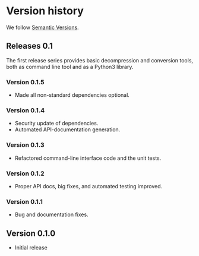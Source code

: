 # Version history

We follow [Semantic Versions](https://semver.org/).


## Releases 0.1
The first release series provides basic decompression and conversion tools,
both as command line tool and as a Python3 library.

### Version 0.1.5
- Made all non-standard dependencies optional.

### Version 0.1.4
- Security update of dependencies.
- Automated API-documentation generation.

### Version 0.1.3
- Refactored command-line interface code and the unit tests.

### Version 0.1.2
- Proper API docs, big fixes, and automated testing improved.

### Version 0.1.1
- Bug and documentation fixes.

## Version 0.1.0
- Initial release
